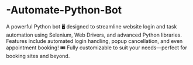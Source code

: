 # -Automate-Python-Bot
A powerful Python bot 🖥️ designed to streamline website login and task automation using Selenium, Web Drivers, and advanced Python libraries. Features include automated login handling, popup cancellation, and even appointment booking! 🎟️ Fully customizable to suit your needs—perfect for booking sites and beyond.
